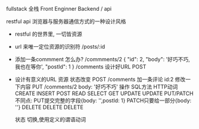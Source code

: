 fullstack 全栈
Front Enginner
Backend / api

restful api
浏览器与服务器通信方式的一种设计风格

- restful 的世界里, 一切皆资源
- url 来唯一定位资源的识别符
  /posts/:id
- 添加一条commment 怎么办? /commments/2
  {
    "id": 2,
    "body": '好巧不巧, 我也在等你',
    "postId": 1
  }
  /comments 设计好URL POST
- 设计有意义的URL
  资源 状态改变
  POST /comments 加一条评论 id:2
  修改一下内容
  PUT /comments/2 body: '好巧不巧'
  操作    SQL方法   HTTP动词
  CREATE  INSERT    POST
  READ    SELECT    GET
  UPDATE  UPDATE    PUT/PATCH 不同点: PUT提交完整的字段{body: '',postId: 1} PATCH只要给一部分{body: ''}
  DELETE  DELETE    DELETE

  状态 切换,使用定义的谓语动词